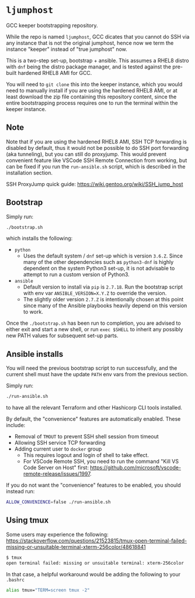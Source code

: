 # `ljumphost`

GCC keeper bootstrapping repository.

While the repo is named `ljumphost`, GCC dicates that you cannot do SSH via any instance that is not
the original jumphost, hence now we term the instance "keeper" instead of "true jumphost" now.

This is a two-step set-up, bootstrap + ansible. This assumes a RHEL8 distro with `dnf` being the
distro package manager, and is tested against the pre-built hardened RHEL8 AMI for GCC.

You will need to `git clone` this into the keeper instance, which you would need to manually install
if you are using the hardened RHEL8 AMI, or at least download the zip file containing this
repository content, since the entire bootstrapping process requires one to run the terminal within
the keeper instance.

## Note

Note that if you are using the hardened RHEL8 AMI, SSH TCP forwarding is disabled by default, thus
it would not be possible to do SSH port forwarding (aka tunneling), but you can still do proxyjump.
This would prevent convenient feature like VSCode SSH Remote Connection from working, but can be
fixed if you run the `run-ansible.sh` script, which is described in the installation section.

SSH ProxyJump quick guide: <https://wiki.gentoo.org/wiki/SSH_jump_host>

## Bootstrap

Simply run:

```bash
./bootstrap.sh
```

which installs the following:

- `python`
  - Uses the default system / `dnf` set-up which is version `3.6.Z`. Since many of the other
    dependencies such as `python3-dnf` is highly dependent on the system Python3 set-up, it is not
    advisable to attempt to run a custom version of Python3.
- `ansible`
  - Default version to install via `pip` is `2.7.18`. Run the bootstrap script with env var
    `ANSIBLE_VERSION=X.Y.Z` to override the version.
  - The slightly older version `2.7.Z` is intentionally chosen at this point since many of the
    Ansible playbooks heavily depend on this version to work.

Once the `./bootstrap.sh` has been run to completion, you are advised to either exit and start a new
shell, or run `exec $SHELL` to inherit any possibly new PATH values for subsequent set-up parts.

## Ansible installs

You will need the previous bootstrap script to run successfully, and the current shell must have the
update `PATH` env vars from the previous section.

Simply run:

```bash
./run-ansible.sh
```

to have all the relevant Terraform and other Hashicorp CLI tools installed.

By default, the "convenience" features are automatically enabled. These include:

- Removal of `TMOUT` to prevent SSH shell session from timeout
- Allowing SSH service TCP forwarding
- Adding current user to `docker` group
  - This requires logout and login of shell to take effect.
  - For VSCode Remote SSH, you need to run the command "Kill VS Code Server on Host" first:
    <https://github.com/microsoft/vscode-remote-release/issues/1997>.

If you do not want the "convenience" features to be enabled, you should instead run:

```bash
ALLOW_CONVENIENCE=false ./run-ansible.sh
```

## Using tmux

Some users may experience the following:
https://stackoverflow.com/questions/21523815/tmux-open-terminal-failed-missing-or-unsuitable-terminal-xterm-256color/48618841
```bash
$ tmux
open terminal failed: missing or unsuitable terminal: xterm-256color
```

In that case, a helpful workaround would be adding the following to your `.bashrc`
```bash
alias tmux="TERM=screen tmux -2"
```
